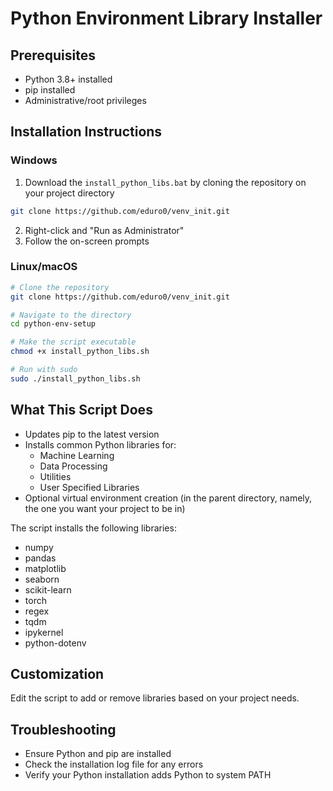 # Python Environment Library Installer

## Prerequisites
- Python 3.8+ installed
- pip installed
- Administrative/root privileges

## Installation Instructions

### Windows
1. Download the `install_python_libs.bat` by cloning the repository on your project directory
```bash
git clone https://github.com/eduro0/venv_init.git
```
2. Right-click and "Run as Administrator"
3. Follow the on-screen prompts

### Linux/macOS
```bash
# Clone the repository
git clone https://github.com/eduro0/venv_init.git

# Navigate to the directory
cd python-env-setup

# Make the script executable
chmod +x install_python_libs.sh

# Run with sudo
sudo ./install_python_libs.sh
```

## What This Script Does
- Updates pip to the latest version
- Installs common Python libraries for:
  - Machine Learning
  - Data Processing
  - Utilities
  - User Specified Libraries
- Optional virtual environment creation (in the parent directory, namely, the one you want your project to be in)

The script installs the following libraries:
- numpy
- pandas
- matplotlib
- seaborn
- scikit-learn
- torch
- regex
- tqdm 
- ipykernel 
- python-dotenv

## Customization
Edit the script to add or remove libraries based on your project needs.

## Troubleshooting
- Ensure Python and pip are installed
- Check the installation log file for any errors
- Verify your Python installation adds Python to system PATH
